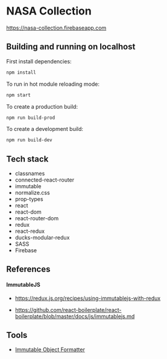 # NASA Collection

https://nasa-collection.firebaseapp.com

## Building and running on localhost

First install dependencies:

```sh
npm install
```

To run in hot module reloading mode:

```sh
npm start
```

To create a production build:

```sh
npm run build-prod
```

To create a development build:

```sh
npm run build-dev
```

## Tech stack

- classnames
- connected-react-router
- immutable
- normalize.css
- prop-types
- react
- react-dom
- react-router-dom
- redux
- react-redux
- ducks-modular-redux
- SASS
- Firebase

## References

#### ImmutableJS

- https://redux.js.org/recipes/using-immutablejs-with-redux

- https://github.com/react-boilerplate/react-boilerplate/blob/master/docs/js/immutablejs.md

## Tools

- [Immutable Object Formatter](https://chrome.google.com/webstore/detail/immutablejs-object-format/hgldghadipiblonfkkicmgcbbijnpeog)
